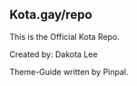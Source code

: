 ## Kota.gay/repo

This is the Official Kota Repo.

Created by: Dakota Lee

Theme-Guide written by Pinpal.
